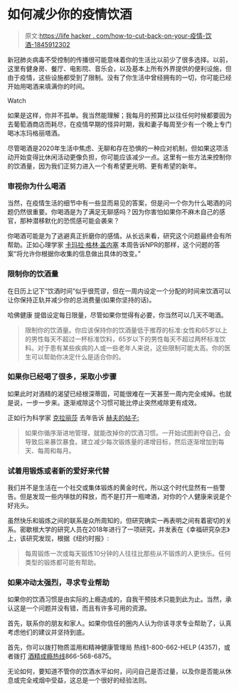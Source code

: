 # 如何减少你的疫情饮酒

> 原文:[https://life hacker . com/how-to-cut-back-on-your-疫情-饮酒-1845912302](https://lifehacker.com/how-to-cut-back-on-your-pandemic-drinking-1845912302)

新冠肺炎病毒不受控制的传播很可能意味着你的生活比以前少了很多选择。以前，这里有健身房、餐厅、电影院、音乐会，以及基本上所有外界提供的便利设施，但由于疫情，这些设施都受到了限制。没有了你生活中曾经拥有的一切，你可能已经开始用喝酒来填满你的时间。

Watch

如果是这样，你并不孤单。我当然能理解；我每月的预算比以往任何时候都要因为去葡萄酒商店而耗尽，在疫情早期的怪异时期，我和妻子每周至少有一个晚上专门喝冰冻玛格丽塔酒。

尽管喝酒是2020年生活中焦虑、无聊和存在恐惧的一种应对机制，但如果这项活动开始变得比休闲活动更像负担，你可能应该减少一点。这里有一些方法来控制你的饮酒量，因为我们正努力进入一个有希望更光明、更有希望的新年。

### 审视你为什么喝酒

当然，在疫情生活的细节中有一些显而易见的答案，但是问一个你为什么喝酒的问题仍然很重要。你喝酒是为了满足无聊感吗？因为你害怕如果你不麻木自己的感官，那种潜移默化的恐慌感可能会袭来？

你喝酒可能是为了逃避真正折磨你的感情。从长远来看，研究这个问题最终会有所帮助。正如心理学家 [卡玛拉·格林·盖内塞](https://wholeview.co/about-us/our-staff/kamala-greene/) 本周告诉NPR的那样，这个问题的答案“将允许你根据你收集的信息做出具体的改变。”

### 限制你的饮酒量

在日历上记下“饮酒时间”似乎很荒谬，但在一周内设定一个分配的时间来饮酒可以让你保持正轨并减少你的总消费量(如果你坚持的话)。

哈佛健康 提倡设定每日限量，尽管如果你觉得有必要，你当然可以几天不喝酒。

> 限制你的饮酒量。你应该保持你的饮酒量低于推荐的标准:女性和65岁以上的男性每天不超过一杯标准饮料，65岁以下的男性每天不超过两杯标准饮料。对于患有某些疾病的人或一些老年人来说，这些限制可能太高。你的医生可以帮助你决定什么是适合你的。

### 如果你已经喝了很多，采取小步骤

如果此时对酒精的渴望已经根深蒂固，可能很难在一天甚至一周内完全戒掉。也就是说，一步一步来。逐渐戒除这个习惯可能比停止突然戒除更有成效。

正如行为科学家 [克拉丽莎](http://clarissasilva.com/services/) 去年告诉 [赫夫的帖子:](https://www.huffpost.com/entry/how-to-cut-back-drinking-alcohol_n_5c264865e4b08aaf7a90073d)

> 如果你循序渐进地管理，就能改掉你的饮酒习惯。一开始试图剥夺自己，会导致后来暴饮暴食。建立减少每次锻炼量的递增目标，然后逐渐增加到每天、每周和每月。

### 试着用锻炼或者新的爱好来代替

我们并不是生活在一个社交或集体锻炼的黄金时代，所以这个时代显然有一些警告。但是发现一些内啡肽的释放，而不是打开一瓶啤酒，对你的个人健康来说是个好兆头。

虽然快乐和锻炼之间的联系是众所周知的，但研究确实一再表明之间有着密切的关系。密歇根大学的研究人员在2018年进行了一项研究，并发表在《幸福研究杂志》上，该研究发现，根据《纽约时报》:

> 每周锻炼一次或每天锻炼10分钟的人往往比那些从不锻炼的人更快乐。任何类型的锻炼都可能有帮助。

### 如果冲动太强烈，寻求专业帮助

如果你的饮酒习惯是由实际的上瘾造成的，自我干预技术只能到此为止。当然，承认这是一个问题并没有错，而且有许多可用的资源。

首先，联系你的朋友和家人。如果你信任的圈内人认为你该寻求专业帮助了，认真考虑他们的建议并坚持到底。

首先，你可以拨打物质滥用和精神健康管理局 热线1-800-662-HELP (4357)，或者拨打 [酒精成瘾热线](https://www.alcohol.org/treatment/hotline/)866-568-6875。

无论如何，要知道不管你的饮酒水平如何，问问自己是否过量，以及你是否能从休息或完全戒烟中受益，这总是一个很好的经验法则。